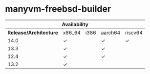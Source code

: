 # manyvm-freebsd-builder

<table>
<thead>
  <tr>
    <th colspan="5">Availability<br></th>
  </tr>
</thead>
<tbody>
  <tr>
    <td><b>Release/Architecture</b></td>
    <td>x86_64</td>
    <td>i386</td>
    <td>aarch64</td>
    <td>riscv64</td>
  </tr>
  <tr>
    <td>14.0</td>
    <td>✓</td>
    <td></td>
    <td>✓</td>
    <td>✓</td>
  </tr>
  <tr>
    <td>13.3</td>
    <td>✓</td>
    <td></td>
    <td>✓</td>
    <td></td>
  </tr>
  <tr>
    <td>12.4</td>
    <td>✓</td>
    <td></td>
    <td>✓</td>
    <td></td>
  </tr>
  <tr>
    <td>13.2</td>
    <td>✓</td>
    <td></td>
    <td></td>
    <td></td>
  </tr>
</tbody>
</table>
